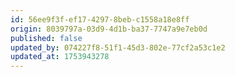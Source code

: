```yaml
---
id: 56ee9f3f-ef17-4297-8beb-c1558a18e8ff
origin: 8039797a-03d9-4d1b-ba37-7747a9e7eb0d
published: false
updated_by: 074227f8-51f1-45d3-802e-77cf2a53c1e2
updated_at: 1753943278
---
```

